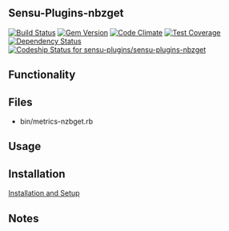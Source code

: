 ## Sensu-Plugins-nbzget

[ ![Build Status](https://travis-ci.org/sensu-plugins/sensu-plugins-nbzget.svg?branch=master)](https://travis-ci.org/sensu-plugins/sensu-plugins-nbzget)
[![Gem Version](https://badge.fury.io/rb/sensu-plugins-nbzget.svg)](http://badge.fury.io/rb/sensu-plugins-nbzget)
[![Code Climate](https://codeclimate.com/github/sensu-plugins/sensu-plugins-nbzget/badges/gpa.svg)](https://codeclimate.com/github/sensu-plugins/sensu-plugins-nbzget)
[![Test Coverage](https://codeclimate.com/github/sensu-plugins/sensu-plugins-nbzget/badges/coverage.svg)](https://codeclimate.com/github/sensu-plugins/sensu-plugins-nbzget)
[![Dependency Status](https://gemnasium.com/sensu-plugins/sensu-plugins-nbzget.svg)](https://gemnasium.com/sensu-plugins/sensu-plugins-nbzget)
[![Codeship Status for sensu-plugins/sensu-plugins-nbzget](https://codeship.com/projects/222e47b0-e95b-0132-4fdd-7e47788fdd48/status?branch=master)](https://codeship.com/projects/82941)

## Functionality

## Files
 * bin/metrics-nzbget.rb

## Usage

## Installation

[Installation and Setup](http://sensu-plugins.io/docs/installation_instructions.html)

## Notes
